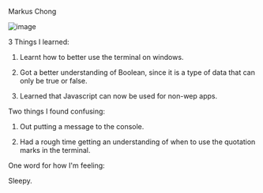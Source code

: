 Markus Chong


![image](https://github.com/user-attachments/assets/9f7e9bed-fda9-4fb6-9254-0262765a8930)



3 Things I learned: 

1. Learnt how to better use the terminal on windows.

2. Got a better understanding of Boolean, since it is a type of data that can only be true or false.

3. Learned that Javascript can now be used for non-wep apps.



Two things I found confusing:

1. Out putting a message to the console.

2. Had a rough time getting an understanding of when to use the quotation marks in the terminal.




One word for how I'm feeling:

Sleepy.




